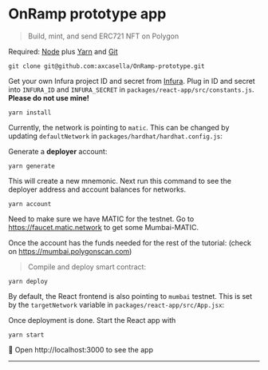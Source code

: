 # OnRamp prototype app  

> Build, mint, and send ERC721 NFT on Polygon  

Required: [Node](https://nodejs.org/dist/latest-v16.x/) plus [Yarn](https://classic.yarnpkg.com/en/docs/install/#mac-stable) and [Git](https://git-scm.com/downloads)

```
git clone git@github.com:axcasella/OnRamp-prototype.git 
```

Get your own Infura project ID and secret from [Infura](https://infura.io/dashboard). Plug in ID and secret into `INFURA_ID` and `INFURA_SECRET` in `packages/react-app/src/constants.js`. **Please do not use mine!**

```
yarn install
```

Currently, the network is pointing to `matic`. This can be changed by updating `defaultNetwork` in `packages/hardhat/hardhat.config.js`:

 
Generate a **deployer** account:

```
yarn generate
```

This will create a new mnemonic. Next run this command to see the deployer address and account balances for networks.

```
yarn account
```

Need to make sure we have MATIC for the testnet. Go to https://faucet.matic.network to get some Mumbai-MATIC.

Once the account has the funds needed for the rest of the tutorial: (check on https://mumbai.polygonscan.com)

> Compile and deploy smart contract:

```
yarn deploy
```

By default, the React frontend is also pointing to `mumbai` testnet. This is set by the `targetNetwork` variable in `packages/react-app/src/App.jsx`:

Once deployment is done. Start the React app with

```
yarn start
```

📱 Open http://localhost:3000 to see the app

---

